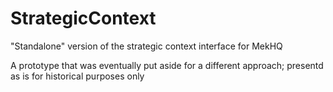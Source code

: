 # StrategicContext
"Standalone" version of the strategic context interface for MekHQ

A prototype that was eventually put aside for a different approach; presentd as is for historical purposes only
